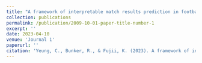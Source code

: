 ```yaml
---
title: "A framework of interpretable match results prediction in football with FIFA ratings and team formation"
collection: publications
permalink: /publication/2009-10-01-paper-title-number-1
excerpt: ''
date: 2023-04-10
venue: 'Journal 1'
paperurl: ''
citation: 'Yeung, C., Bunker, R., & Fujii, K. (2023). A framework of interpretable match results prediction in football with FIFA ratings and team formation. Plos One, Accepted.'
---
```

<!-- This paper is about the number 1. The number 2 is left for future work. -->

<!-- [Download paper here](http://academicpages.github.io/files/paper1.pdf) -->

<!-- Recommended citation: Your Name, You. (2009). "Paper Title Number 1." <i>Journal 1</i>. 1(1). -->
